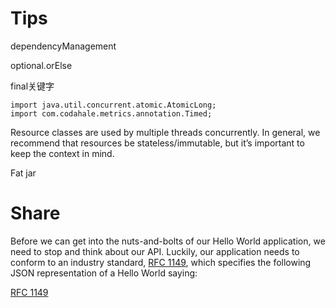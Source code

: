 # Tips

dependencyManagement



optional.orElse



final关键字



```
import java.util.concurrent.atomic.AtomicLong;
import com.codahale.metrics.annotation.Timed;
```



Resource classes are used by multiple threads concurrently. In general, we recommend that resources be stateless/immutable, but it’s important to keep the context in mind.



Fat jar

# Share

Before we can get into the nuts-and-bolts of our Hello World application, we need to stop and think about our API. Luckily, our application needs to conform to an industry standard, [RFC 1149](http://www.ietf.org/rfc/rfc1149.txt), which specifies the following JSON representation of a Hello World saying:

[RFC 1149](http://www.ietf.org/rfc/rfc1149.txt)